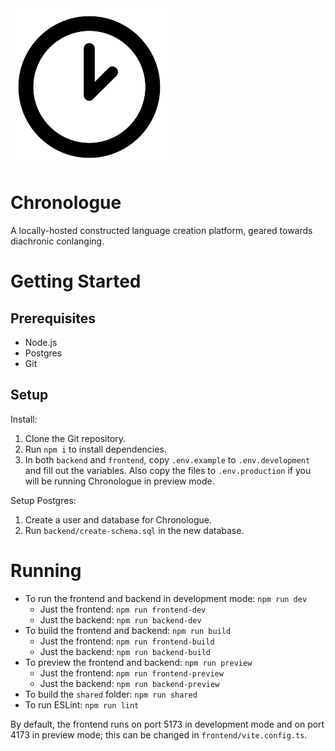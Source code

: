 <img src="frontend/public/chronologue.png" style="width: 50%" />

# Chronologue
A locally-hosted constructed language creation platform, geared towards diachronic conlanging.

# Getting Started

## Prerequisites

* Node.js
* Postgres
* Git

## Setup

Install:
1. Clone the Git repository.
2. Run `npm i` to install dependencies.
3. In both `backend` and `frontend`, copy `.env.example` to `.env.development` and fill out the variables. Also copy the files to `.env.production` if you will be running Chronologue in preview mode.

Setup Postgres:
1. Create a user and database for Chronologue.
2. Run `backend/create-schema.sql` in the new database.

# Running

* To run the frontend and backend in development mode: `npm run dev`
  * Just the frontend: `npm run frontend-dev`
  * Just the backend: `npm run backend-dev`
* To build the frontend and backend: `npm run build`
  * Just the frontend: `npm run frontend-build`
  * Just the backend: `npm run backend-build`
* To preview the frontend and backend: `npm run preview`
  * Just the frontend: `npm run frontend-preview`
  * Just the backend: `npm run backend-preview`
* To build the `shared` folder: `npm run shared`
* To run ESLint: `npm run lint`

By default, the frontend runs on port 5173 in development mode and on port 4173 in preview mode; this can be changed in `frontend/vite.config.ts`.
